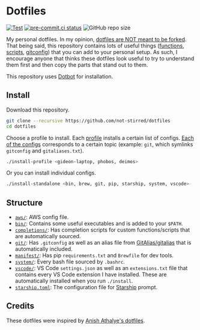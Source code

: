 # Dotfiles 

[![Test](https://github.com/not-stirred/dotfiles/workflows/Test/badge.svg)](https://github.com/not-stirred/dotfiles/actions?query=workflow%3ATest)
[![pre-commit.ci status](https://results.pre-commit.ci/badge/github/not-stirred/dotfiles/master.svg)](https://results.pre-commit.ci/latest/github/not-stirred/dotfiles/master)
![GitHub repo size](https://img.shields.io/github/repo-size/not-stirred/dotfiles?color=orange)

My personal dotfiles. In my opinion, [dotfiles are NOT meant to be forked](https://www.anishathalye.com/2014/08/03/managing-your-dotfiles/#dotfiles-are-not-meant-to-be-forked). That being said, this repository contains lots of useful things ([functions](https://github.com/not-stirred/dotfiles/blob/master/system/functions.bash), [scripts](https://github.com/not-stirred/dotfiles/blob/master/bin/covid-stats), [gitconfig](https://github.com/not-stirred/dotfiles/blob/master/git/gitconfig)) that you can add to your personal setup. As such, I encourage anyone that thinks these dotfiles look useful to try to understand them first and then copy the parts that stand out to them.

This repository uses [Dotbot](https://github.com/anishathalye/dotbot) for installation.

## Install

Download this repository.

```bash
git clone --recursive https://github.com/not-stirred/dotfiles
cd dotfiles
```

Choose a profile to install. Each [profile](https://github.com/not-stirred/dotfiles/tree/master/meta/profiles) installs a certain list of configs. [Each of the configs](https://github.com/not-stirred/dotfiles/tree/master/meta/configs) corresponds to a certain topic (example: `git`, which symlinks `gitconfig` and `gitaliases.txt`).

```bash
./install-profile <gideon-laptop, phobos, deimos>
```

Or you can install individual configs.

```bash
./install-standalone <bin, brew, git, pip, starship, system, vscode>
```

## Structure

- [`aws/`](https://github.com/not-stirred/dotfiles/tree/master/aws): AWS config file.
- [`bin/`](https://github.com/not-stirred/dotfiles/tree/master/bin): Contains some useful executables and is added to your `$PATH`.
- [`completions/`](https://github.com/not-stirred/dotfiles/tree/master/completions): Has completion scripts for custom functions/scripts that are automatically sourced.
- [`git/`](https://github.com/not-stirred/dotfiles/tree/master/git): Has `.gitconfig` as well as an alias file from [GitAlias/gitalias](https://github.com/GitAlias/gitalias) that is automatically included.
- [`manifest/`](https://github.com/not-stirred/dotfiles/tree/master/manifest): Has pip `requirements.txt` and `Brewfile` for dev tools.
- [`system/`](https://github.com/not-stirred/dotfiles/tree/master/system): Every bash file sourced by `.bashrc`.
- [`vscode/`](https://github.com/not-stirred/dotfiles/tree/master/vscode): VS Code `settings.json` as well as an `extensions.txt` file that contains every VS Code extension I have installed. These are automatically installed when you run `./install`.
- [`starship.toml`](https://github.com/not-stirred/dotfiles/blob/master/starship.toml): The configuration file for [Starship](https://starship.rs) prompt.

## Credits

These dotfiles were inspired by [Anish Athalye's dotfiles](https://github.com/anishathalye/dotfiles).
